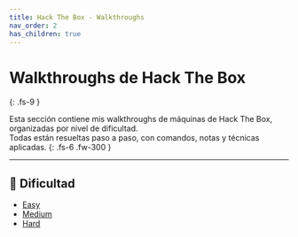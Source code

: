 ```yaml
---
title: Hack The Box - Walkthroughs
nav_order: 2
has_children: true
---
```


# Walkthroughs de Hack The Box
{: .fs-9 }

Esta sección contiene mis walkthroughs de máquinas de Hack The Box, organizadas por nivel de dificultad.  
Todas están resueltas paso a paso, con comandos, notas y técnicas aplicadas.
{: .fs-6 .fw-300 }

---

## 🧭 Dificultad

- [Easy](easy/index.md)
- [Medium](medium/index.md)
- [Hard](hard/index.md)
